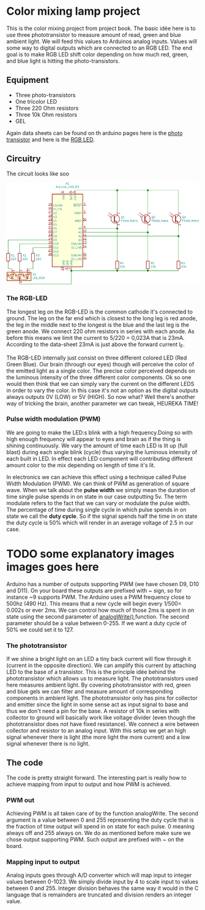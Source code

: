 #  Color mixing lamp project

This is the color  mixing project from project book. 
The basic idée here is to use three phototransistor to measure amount of read, green and blue ambient light. We will feed this values to Arduinos analog inputs.
Values will some way to digital outputs which are connected to an RGB LED. The end goal is to make RGB LED shift color depending on how much red, green, and blue light is hitting the photo-transistors.

## Equipment

- Three photo-transistors
- One tricolor LED
- Three 220 Ohm resistors
- Three 10k Ohm resistors
- GEL 

Again data sheets can be found on th arduino pages here is the [photo transistor](https://www.arduino.cc/documents/datasheets/HW5P-1.pdf) and here is the [RGB LED](https://www.arduino.cc/documents/datasheets/LED(RGB).pdf).

## Circuitry 
The circuit looks like soo

![Schematic](photosensors.svg)

### The RGB-LED
The longest leg on the RGB-LED is the common cathode it's connected to ground. The leg on the far end which is closest to the long leg is red anode, the leg in the middle next to the longest is the blue and the last leg is the green anode. We connect 220 ohm resistors in series with each anode. As before this means we limit the current to  5/220 = 0,023A that is 23mA. According to the data-sheet 23mA is just above the forward current I<sub>F</sub>.

The RGB-LED internally just consist on three different colored LED (Red Green Blue). Our brain (through our eyes) though will perceive the color of the emitted light as a single color. The precise color perceived depends on the luminous intensity of the three different color components. Ok so one would then think that we can simply vary the  current on the different LEDS in order to vary the color. In this case it's not an option as the digital outputs always outputs 0V (LOW) or 5V (HIGH). So now what? Well there's another way of tricking the brain, another parameter we can tweak, HEUREKA TIME!

### Pulse width modulation (PWM)
We are going to make the LED:s blink with a high frequency.Doing so with high enough frequency will appear to eyes and  brain as if the thing is shining continuously. We vary the amount of time each LED is lit up (full blast) during each single blink (cycle) thus varying the luminous intensity of each built in LED. In effect each LED component will contributing  different amount color to the mix depending on length of time it's lit.  

In electronics we can achieve this effect using a technique called Pulse Width Modulation (PWM). We can think of PWM as generation of  square wave. When we talk about the **pulse width**  we simply mean the duration  of time single pulse spends in on state in our case outputting 5v. The term modulate refers to the fact that we can vary or modulate the pulse width. The percentage of time during single cycle in which pulse spends in on state we call the **duty cycle**. So if the signal spends half the time in on state the duty cycle is 50% which will render in an average voltage of 2.5 in our case. 

# TODO some explanatory images  images goes here

Arduino has a number of outputs supporting PWM (we have chosen D9, D10 and D11). On your board these outputs are prefixed with ~ sign, so for instance ~9 supports PWM. The Arduino uses a PWM frequency close to 500hz (490 Hz). This means that a new cycle will begin every 1/500= 0.002s or ever 2ms. We can control how much of those 2ms is spent in on state using the second parameter of  [analogWrite() ](https://www.arduino.cc/reference/en/language/functions/analog-io/analogwrite/) function. The second parameter should be a value between 0-255. If we want a duty cycle of 50% we could set it to 127. 


### The phototransistor
If we shine a bright light on an LED a tiny back current will flow through it (current in the opposite direction). We can amplify this current by attaching LED to the base of a transistor. This is the principle idée behind the phototransistor which allows us to measure light. The phototransistors used here measures ambient light. By covering phototransistor with red, green and blue gels we can filter and measure amount of corresponding components in ambient light. The phototransistor only has pins for collector and emitter since the light in some sense act as input signal to base and thus we don't need a pin for the base. A resistor of 10k in series with collector to ground will basically work like voltage divider (even though the phototransistor does not have fixed resistance). We connect a wire between collector and resistor to an analog input. With this setup we get an high signal whenever there is light (the more light the more current) and a low signal whenever there is no light. 

## The code
The code is pretty straight forward. The interesting part is really how to achieve mapping from input to output and how PWM is achieved.

### PWM out
 Achieving PWM is all taken care of by the function analogWrite. The second argument is a value between 0 and 255 representing the duty cycle that is the fraction of time output will spend in on state for each pulse. 0 meaning always off and 255 always on. We do as mentioned before make sure we chose output supporting PWM. Such output are prefixed with ~ on the board.

### Mapping input to output
Analog inputs goes through A/D converter which will map input to integer values between 0-1023. We simply divide input by 4 to scale input to values between 0 and 255. Integer division behaves the same way it would in the C language 
that is remainders are truncated and division renders an integer value.